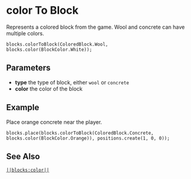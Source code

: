 # color To Block

Represents a colored block from the game. Wool and concrete can have multiple colors.

```sig
blocks.colorToBlock(ColoredBlock.Wool, blocks.color(BlockColor.White));
```

## Parameters

* **type** the type of block, either `wool` or `concrete`
* **color** the color of the block

## Example

Place orange concrete near the player.

```blocks
blocks.place(blocks.colorToBlock(ColoredBlock.Concrete, blocks.color(BlockColor.Orange)), positions.create(1, 0, 0));
```

## See Also

[`||blocks:color||`](/reference/blocks/color)